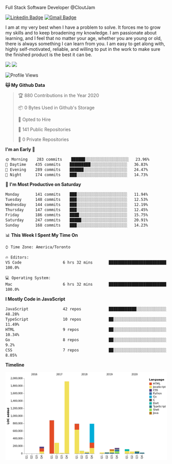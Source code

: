 Full Stack Software Developer @CloutJam

[![Linkedin Badge](https://img.shields.io/badge/-Jesse%20Okeya-6633cc?style=flat-square&logo=Linkedin&logoColor=white&link=https://www.linkedin.com/in/jesse-okeya-45a38510a/)](https://www.linkedin.com/in/jesse-okeya-45a38510a/) 
[![Gmail Badge](https://img.shields.io/badge/-jesseokeya@gmail.com-6633cc?style=flat-square&logo=Gmail&logoColor=white&link=mailto:jesseokeya@gmail.com)](mailto:jesseokeya@gmail.com)

I am at my very best when I have a problem to solve. It forces me to grow my skills and to keep broadening my knowledge. I am passionate about learning, and I feel that no matter your age, whether you are young or old, there is always something I can learn from you. I am easy to get along with, highly self-motivated, reliable, and willing to put in the work to make sure the finished product is the best it can be.

![](https://github-readme-stats.vercel.app/api?username=jesseokeya&show_icons=true&theme=radical) ![](https://github-readme-stats.vercel.app/api/top-langs/?username=jesseokeya&layout=compact&theme=radical)

<!--START_SECTION:waka-->
![Profile Views](http://img.shields.io/badge/Profile%20Views-1-blue)

**🐱 My Github Data** 

> 🏆 880 Contributions in the Year 2020
 > 
> 📦 0 Bytes Used in Github's Storage 
 > 
> 💼 Opted to Hire
 > 
> 📜 141 Public Repositories 
 > 
> 🔑 0 Private Repositories  
 > 
**I'm an Early 🐤** 

```text
🌞 Morning    283 commits    ██████░░░░░░░░░░░░░░░░░░░   23.96% 
🌆 Daytime    435 commits    █████████░░░░░░░░░░░░░░░░   36.83% 
🌃 Evening    289 commits    ██████░░░░░░░░░░░░░░░░░░░   24.47% 
🌙 Night      174 commits    ███░░░░░░░░░░░░░░░░░░░░░░   14.73%

```
📅 **I'm Most Productive on Saturday** 

```text
Monday       141 commits    ███░░░░░░░░░░░░░░░░░░░░░░   11.94% 
Tuesday      148 commits    ███░░░░░░░░░░░░░░░░░░░░░░   12.53% 
Wednesday    144 commits    ███░░░░░░░░░░░░░░░░░░░░░░   12.19% 
Thursday     147 commits    ███░░░░░░░░░░░░░░░░░░░░░░   12.45% 
Friday       186 commits    ████░░░░░░░░░░░░░░░░░░░░░   15.75% 
Saturday     247 commits    █████░░░░░░░░░░░░░░░░░░░░   20.91% 
Sunday       168 commits    ███░░░░░░░░░░░░░░░░░░░░░░   14.23%

```


📊 **This Week I Spent My Time On** 

```text
⌚︎ Time Zone: America/Toronto

🔥 Editors: 
VS Code                  6 hrs 32 mins       █████████████████████████   100.0%

💻 Operating System: 
Mac                      6 hrs 32 mins       █████████████████████████   100.0%

```

**I Mostly Code in JavaScript** 

```text
JavaScript               42 repos            ████████████░░░░░░░░░░░░░   48.28% 
TypeScript               10 repos            ██░░░░░░░░░░░░░░░░░░░░░░░   11.49% 
HTML                     9 repos             ██░░░░░░░░░░░░░░░░░░░░░░░   10.34% 
Go                       8 repos             ██░░░░░░░░░░░░░░░░░░░░░░░   9.2% 
CSS                      7 repos             ██░░░░░░░░░░░░░░░░░░░░░░░   8.05%

```


**Timeline**

![Chart not found](https://raw.githubusercontent.com/jesseokeya/jesseokeya/master/charts/bar_graph.png) 


<!--END_SECTION:waka-->
